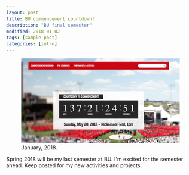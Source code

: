 ```yaml
---
layout: post
title: BU commencement countdown!
description: "BU final semester"
modified: 2018-01-02
tags: [sample post]
categories: [intro]
---
```




<figure>
	<a ><img src="/images/commencement.jpg" alt=""></a>
	<figcaption><a title="January, 2018">January, 2018</a>.</figcaption>
</figure>

Spring 2018 will be my last semester at BU. I'm excited for the semester ahead. Keep posted for my new activities and projects.
